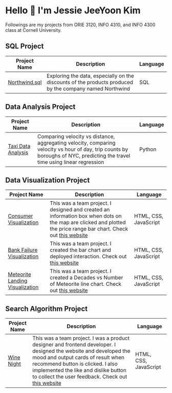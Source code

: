 <h1> Hello 👋 I'm Jessie JeeYoon Kim </h1> 
<p> Followings are my projects from ORIE 3120, INFO 4310, and INFO 4300 class at Cornell University. </p>
  
<h2>SQL Project</h2>
<table>
  <thead>
    <tr>
      <th>Project Name</th>
      <th>Description</th>
      <th>Language</th>
    </tr>
  </thead>
  <tbody>
    <tr>
      <td><a href="https://github.com/jeeyoonkim/sql-projects/blob/master/Northwind.sql">Northwind.sql</a></td>
      <td>Exploring the data, especially on the discounts of the products produced by the company named Northwind</td>
      <td>SQL</td>
    </tr>
  </tbody>
</table>

<h2>Data Analysis Project</h2>
<table>
  <thead>
    <tr>
      <th>Project Name</th>
      <th>Description</th>
      <th>Language</th>
    </tr>
  </thead>
  <tbody>
    <tr>
      <td><a href="https://github.com/jeeyoonkim/taxi-data-analysis/blob/main/taxi.ipynb">Taxi Data Analysis</a></td>
      <td>Comparing velocity vs distance, aggregating velocity, comparing velocity vs hour of day, trip counts by boroughs of NYC, predicting the travel time using linear regression</td>
      <td>Python</td>
    </tr>
  </tbody>
</table>

<h2>Data Visualization Project</h2>
<table>
  <thead>
    <tr>
      <th>Project Name</th>
      <th>Description</th>
      <th>Language</th>
    </tr>
  </thead>
  <tbody>
    <tr>
      <td><a href="https://github.com/jeeyoonkim/consumer-visualization/blob/master/public_site/index.htm">Consumer Visualization</a></td>
      <td>This was a team project. I designed and created an information box when dots on the map are clicked and plotted the price range bar chart. Check out <a href="https://pittsburg-houses.onrender.com/">this website</a></td>
      <td>HTML, CSS, JavaScript</td>
    </tr>
    <tr>
      <td><a href="https://github.com/jeeyoonkim/bank-failures-visualization/blob/master/public_site/index.htm">Bank Failure Visualization</a></td>
      <td>This was a team project. I created the bar chart and deployed interaction. Check out <a href="https://bank-failures-visualization.onrender.com/">this website</a></td>
      <td>HTML, CSS, JavaScript</td>
    </tr>
    <tr>
      <td><a href="https://github.com/jeeyoonkim/meteorite-landings-visualization/blob/master/public_site/index.htm">Meteorite Landing Visualization</a></td>
      <td>This was a team project. I created a Decades vs Number of Meteorite line chart. Check out <a href="https://meteorite-landings-visualization.onrender.com/">this website</a></td>
      <td>HTML, CSS, JavaScript</td>
    </tr>
  </tbody>
</table>

<h2>Search Algorithm Project</h2>
<table>
  <thead>
    <tr>
      <th>Project Name</th>
      <th>Description</th>
      <th>Language</th>
    </tr>
  </thead>
  <tbody>
    <tr>
      <td><a href="https://github.com/jeeyoonkim/winenight">Wine Night</a></td>
      <td>This was a team project. I was a product designer and frontend developer. I designed the website and developed the mood and output cards of result when recommend button is clicked. I also implemented the like and dislike button to collect the user feedback. Check out <a href="http://4300showcase.infosci.cornell.edu:4520/">this website</a></td>
      <td>HTML, CSS, JavaScript</td>
    </tr>
  </tbody>
</table>
